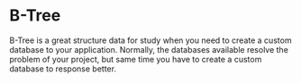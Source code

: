 # B-Tree

B-Tree is a great structure data for study when you need to create a custom database to your application. Normally, the databases available resolve the problem of your project, but same time you have to create a custom database to response better.